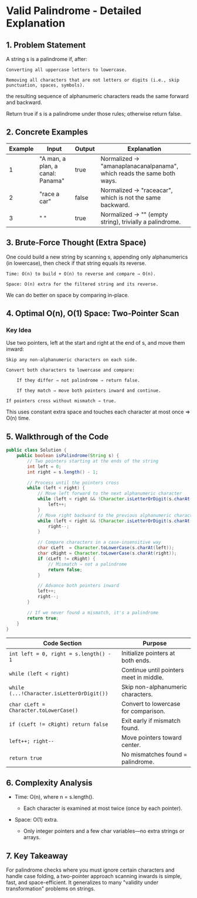 # Valid Palindrome - Detailed Explanation

## 1. Problem Statement

A string s is a palindrome if, after:

    Converting all uppercase letters to lowercase.

    Removing all characters that are not letters or digits (i.e., skip punctuation, spaces, symbols).

the resulting sequence of alphanumeric characters reads the same forward and backward.

Return true if s is a palindrome under those rules; otherwise return false.

## 2. Concrete Examples

| Example | Input | Output | Explanation |
|---------|-------|--------|-------------|
| 1 | "A man, a plan, a canal: Panama" | true | Normalized → "amanaplanacanalpanama", which reads the same both ways. |
| 2 | "race a car" | false | Normalized → "raceacar", which is not the same backward. |
| 3 | " " | true | Normalized → "" (empty string), trivially a palindrome. |

## 3. Brute-Force Thought (Extra Space)

One could build a new string by scanning s, appending only alphanumerics (in lowercase), then check if that string equals its reverse.

    Time: O(n) to build + O(n) to reverse and compare ⇒ O(n).

    Space: O(n) extra for the filtered string and its reverse.

We can do better on space by comparing in-place.

## 4. Optimal O(n), O(1) Space: Two-Pointer Scan

### Key Idea

Use two pointers, left at the start and right at the end of s, and move them inward:

    Skip any non-alphanumeric characters on each side.

    Convert both characters to lowercase and compare:

        If they differ ⇒ not palindrome ⇒ return false.

        If they match ⇒ move both pointers inward and continue.

    If pointers cross without mismatch ⇒ true.

This uses constant extra space and touches each character at most once ⇒ O(n) time.

## 5. Walkthrough of the Code

```java
public class Solution {
    public boolean isPalindrome(String s) {
        // Two pointers starting at the ends of the string
        int left = 0;
        int right = s.length() - 1;

        // Process until the pointers cross
        while (left < right) {
            // Move left forward to the next alphanumeric character
            while (left < right && !Character.isLetterOrDigit(s.charAt(left))) {
                left++;
            }
            // Move right backward to the previous alphanumeric character
            while (left < right && !Character.isLetterOrDigit(s.charAt(right))) {
                right--;
            }

            // Compare characters in a case-insensitive way
            char cLeft  = Character.toLowerCase(s.charAt(left));
            char cRight = Character.toLowerCase(s.charAt(right));
            if (cLeft != cRight) {
                // Mismatch ⇒ not a palindrome
                return false;
            }

            // Advance both pointers inward
            left++;
            right--;
        }

        // If we never found a mismatch, it's a palindrome
        return true;
    }
}
```

| Code Section | Purpose |
|--------------|---------|
| `int left = 0, right = s.length() - 1` | Initialize pointers at both ends. |
| `while (left < right)` | Continue until pointers meet in middle. |
| `while (...!Character.isLetterOrDigit())` | Skip non-alphanumeric characters. |
| `char cLeft = Character.toLowerCase()` | Convert to lowercase for comparison. |
| `if (cLeft != cRight) return false` | Exit early if mismatch found. |
| `left++; right--` | Move pointers toward center. |
| `return true` | No mismatches found = palindrome. |

## 6. Complexity Analysis

- Time: O(n), where n = s.length().
  - Each character is examined at most twice (once by each pointer).

- Space: O(1) extra.
  - Only integer pointers and a few char variables—no extra strings or arrays.

## 7. Key Takeaway

For palindrome checks where you must ignore certain characters and handle case folding, a two-pointer approach scanning inwards is simple, fast, and space-efficient. It generalizes to many "validity under transformation" problems on strings. 